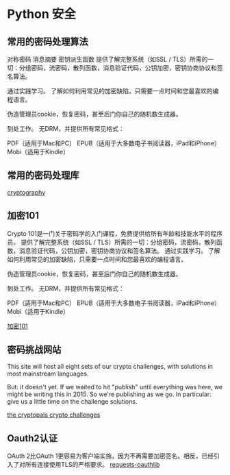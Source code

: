 # Python 安全
## 常用的密码处理算法
  对称密码
  消息摘要
  密钥派生函数
  提供了解完整系统（如SSL / TLS）所需的一切：分组密码，流密码，散列函数，消息验证代码，公钥加密，密钥协商协议和签名算法。

  通过实践学习。
  了解如何利用常见的加密缺陷，只需要一点时间和您最喜欢的编程语言。

  伪造管理员cookie，恢复密码，甚至后门你自己的随机数生成器。

  到处工作。
  无DRM，并提供所有常见格式：

  PDF（适用于Mac和PC）
  EPUB（适用于大多数电子书阅读器，iPad和iPhone）
  Mobi（适用于Kindle）
## 常用的密码处理库
[cryptography](https://cryptography.io/en/latest/)

## 加密101

Crypto 101是一门关于密码学的入门课程，免费提供给所有年龄和技能水平的程序员。
提供了解完整系统（如SSL / TLS）所需的一切：分组密码，流密码，散列函数，消息验证代码，公钥加密，密钥协商协议和签名算法。
通过实践学习。
了解如何利用常见的加密缺陷，只需要一点时间和您最喜欢的编程语言。

伪造管理员cookie，恢复密码，甚至后门你自己的随机数生成器。

到处工作。
无DRM，并提供所有常见格式：

PDF（适用于Mac和PC）
EPUB（适用于大多数电子书阅读器，iPad和iPhone）
Mobi（适用于Kindle）

[加密101](https://www.crypto101.io/)

## 密码挑战网站

This site will host all eight sets of our crypto challenges, with solutions in most mainstream languages.

But: it doesn't yet. If we waited to hit "publish" until everything was here, we might be writing this in 2015. So we're publishing as we go. In particular: give us a little time on the challenge solutions.

[the cryptopals crypto challenges](https://cryptopals.com/)

## Oauth2认证
OAuth 2比OAuth 1更容易为客户端实施，因为不再需要加密签名。相反，已经引入了对所有连接使用TLS的严格要求。
[requests-oauthlib](https://github.com/requests/requests-oauthlib)
